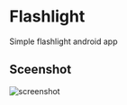 # Flashlight
Simple flashlight android app

## Sceenshot

![screenshot](https://user-images.githubusercontent.com/85778941/226144131-5ce646df-b0b2-4525-86ea-76a64a50aba9.jpg)

